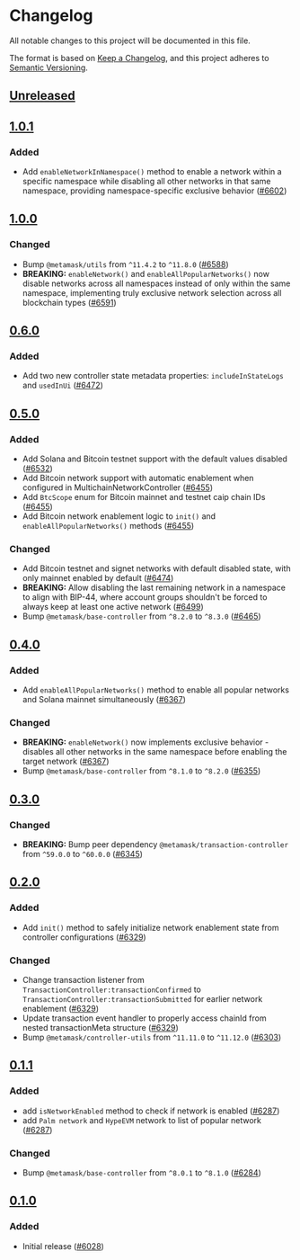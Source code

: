# Changelog

All notable changes to this project will be documented in this file.

The format is based on [Keep a Changelog](https://keepachangelog.com/en/1.0.0/),
and this project adheres to [Semantic Versioning](https://semver.org/spec/v2.0.0.html).

## [Unreleased]

## [1.0.1]

### Added

- Add `enableNetworkInNamespace()` method to enable a network within a specific namespace while disabling all other networks in that same namespace, providing namespace-specific exclusive behavior ([#6602](https://github.com/MetaMask/core/pull/6602))

## [1.0.0]

### Changed

- Bump `@metamask/utils` from `^11.4.2` to `^11.8.0` ([#6588](https://github.com/MetaMask/core/pull/6588))
- **BREAKING:** `enableNetwork()` and `enableAllPopularNetworks()` now disable networks across all namespaces instead of only within the same namespace, implementing truly exclusive network selection across all blockchain types ([#6591](https://github.com/MetaMask/core/pull/6591))

## [0.6.0]

### Added

- Add two new controller state metadata properties: `includeInStateLogs` and `usedInUi` ([#6472](https://github.com/MetaMask/core/pull/6472))

## [0.5.0]

### Added

- Add Solana and Bitcoin testnet support with the default values disabled ([#6532](https://github.com/MetaMask/core/pull/6532))
- Add Bitcoin network support with automatic enablement when configured in MultichainNetworkController ([#6455](https://github.com/MetaMask/core/pull/6455))
- Add `BtcScope` enum for Bitcoin mainnet and testnet caip chain IDs ([#6455](https://github.com/MetaMask/core/pull/6455))
- Add Bitcoin network enablement logic to `init()` and `enableAllPopularNetworks()` methods ([#6455](https://github.com/MetaMask/core/pull/6455))

### Changed

- Add Bitcoin testnet and signet networks with default disabled state, with only mainnet enabled by default ([#6474](https://github.com/MetaMask/core/pull/6474))
- **BREAKING:** Allow disabling the last remaining network in a namespace to align with BIP-44, where account groups shouldn't be forced to always keep at least one active network ([#6499](https://github.com/MetaMask/core/pull/6499))
- Bump `@metamask/base-controller` from `^8.2.0` to `^8.3.0` ([#6465](https://github.com/MetaMask/core/pull/6465))

## [0.4.0]

### Added

- Add `enableAllPopularNetworks()` method to enable all popular networks and Solana mainnet simultaneously ([#6367](https://github.com/MetaMask/core/pull/6367))

### Changed

- **BREAKING:** `enableNetwork()` now implements exclusive behavior - disables all other networks in the same namespace before enabling the target network ([#6367](https://github.com/MetaMask/core/pull/6367))
- Bump `@metamask/base-controller` from `^8.1.0` to `^8.2.0` ([#6355](https://github.com/MetaMask/core/pull/6355))

## [0.3.0]

### Changed

- **BREAKING:** Bump peer dependency `@metamask/transaction-controller` from `^59.0.0` to `^60.0.0` ([#6345](https://github.com/MetaMask/core/pull/6345))

## [0.2.0]

### Added

- Add `init()` method to safely initialize network enablement state from controller configurations ([#6329](https://github.com/MetaMask/core/pull/6329))

### Changed

- Change transaction listener from `TransactionController:transactionConfirmed` to `TransactionController:transactionSubmitted` for earlier network enablement ([#6329](https://github.com/MetaMask/core/pull/6329))
- Update transaction event handler to properly access chainId from nested transactionMeta structure ([#6329](https://github.com/MetaMask/core/pull/6329))
- Bump `@metamask/controller-utils` from `^11.11.0` to `^11.12.0` ([#6303](https://github.com/MetaMask/core/pull/6303))

## [0.1.1]

### Added

- add `isNetworkEnabled` method to check if network is enabled ([#6287](https://github.com/MetaMask/core/pull/6287))
- add `Palm network` and `HypeEVM` network to list of popular network ([#6287](https://github.com/MetaMask/core/pull/6287))

### Changed

- Bump `@metamask/base-controller` from `^8.0.1` to `^8.1.0` ([#6284](https://github.com/MetaMask/core/pull/6284))

## [0.1.0]

### Added

- Initial release ([#6028](https://github.com/MetaMask/core/pull/6028))

[Unreleased]: https://github.com/MetaMask/core/compare/@metamask/network-enablement-controller@1.0.1...HEAD
[1.0.1]: https://github.com/MetaMask/core/compare/@metamask/network-enablement-controller@1.0.0...@metamask/network-enablement-controller@1.0.1
[1.0.0]: https://github.com/MetaMask/core/compare/@metamask/network-enablement-controller@0.6.0...@metamask/network-enablement-controller@1.0.0
[0.6.0]: https://github.com/MetaMask/core/compare/@metamask/network-enablement-controller@0.5.0...@metamask/network-enablement-controller@0.6.0
[0.5.0]: https://github.com/MetaMask/core/compare/@metamask/network-enablement-controller@0.4.0...@metamask/network-enablement-controller@0.5.0
[0.4.0]: https://github.com/MetaMask/core/compare/@metamask/network-enablement-controller@0.3.0...@metamask/network-enablement-controller@0.4.0
[0.3.0]: https://github.com/MetaMask/core/compare/@metamask/network-enablement-controller@0.2.0...@metamask/network-enablement-controller@0.3.0
[0.2.0]: https://github.com/MetaMask/core/compare/@metamask/network-enablement-controller@0.1.1...@metamask/network-enablement-controller@0.2.0
[0.1.1]: https://github.com/MetaMask/core/compare/@metamask/network-enablement-controller@0.1.0...@metamask/network-enablement-controller@0.1.1
[0.1.0]: https://github.com/MetaMask/core/releases/tag/@metamask/network-enablement-controller@0.1.0
